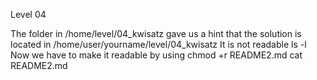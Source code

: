 Level 04

The folder in /home/level/04_kwisatz gave us a hint that the solution is located in /home/user/yourname/level/04_kwisatz
It is not readable
ls -l
Now we have to make it readable by using
chmod +r README2.md
cat README2.md
